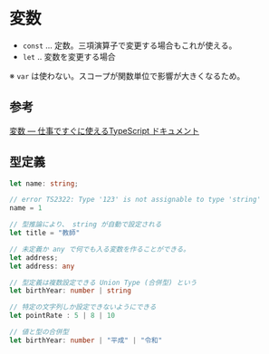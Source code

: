 # 変数

- `const` ... 定数。三項演算子で変更する場合もこれが使える。
- `let` .. 変数を変更する場合

※ `var` は使わない。スコープが関数単位で影響が大きくなるため。

## 参考

[変数 — 仕事ですぐに使えるTypeScript ドキュメント](https://future-architect.github.io/typescript-guide/variable.html)

## 型定義

```typescript
let name: string;

// error TS2322: Type '123' is not assignable to type 'string'
name = 1

// 型推論により、 string が自動で設定される
let title = "教師"

// 未定義か any で何でも入る変数を作ることができる。
let address;
let address: any

// 型定義は複数設定できる Union Type (合併型) という
let birthYear: number | string

// 特定の文字列しか設定できないようにできる
let pointRate : 5 | 8 | 10

// 値と型の合併型
let birthYear: number | "平成" | "令和"
```
